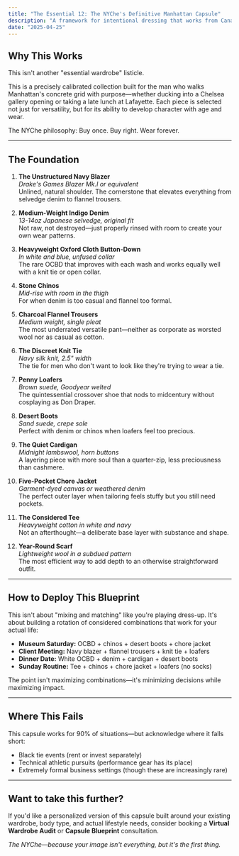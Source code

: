 ```yaml
---
title: "The Essential 12: The NYChe's Definitive Manhattan Capsule"
description: "A framework for intentional dressing that works from Canal to Columbus Circle."
date: "2025-04-25"
---
```


## Why This Works

This isn't another "essential wardrobe" listicle. 

This is a precisely calibrated collection built for the man who walks Manhattan's concrete grid with purpose—whether ducking into a Chelsea gallery opening or taking a late lunch at Lafayette. Each piece is selected not just for versatility, but for its ability to develop character with age and wear.

The NYChe philosophy: Buy once. Buy right. Wear forever.

---

## The Foundation

1. **The Unstructured Navy Blazer**  
   *Drake's Games Blazer Mk.I or equivalent*  
   Unlined, natural shoulder. The cornerstone that elevates everything from selvedge denim to flannel trousers.

2. **Medium-Weight Indigo Denim**  
   *13-14oz Japanese selvedge, original fit*  
   Not raw, not destroyed—just properly rinsed with room to create your own wear patterns.

3. **Heavyweight Oxford Cloth Button-Down**  
   *In white and blue, unfused collar*  
   The rare OCBD that improves with each wash and works equally well with a knit tie or open collar.

4. **Stone Chinos**  
   *Mid-rise with room in the thigh*  
   For when denim is too casual and flannel too formal.

5. **Charcoal Flannel Trousers**  
   *Medium weight, single pleat*  
   The most underrated versatile pant—neither as corporate as worsted wool nor as casual as cotton.

6. **The Discreet Knit Tie**  
   *Navy silk knit, 2.5" width*  
   The tie for men who don't want to look like they're trying to wear a tie.

7. **Penny Loafers**  
   *Brown suede, Goodyear welted*  
   The quintessential crossover shoe that nods to midcentury without cosplaying as Don Draper.

8. **Desert Boots**  
   *Sand suede, crepe sole*  
   Perfect with denim or chinos when loafers feel too precious.

9. **The Quiet Cardigan**  
   *Midnight lambswool, horn buttons*  
   A layering piece with more soul than a quarter-zip, less preciousness than cashmere.

10. **Five-Pocket Chore Jacket**  
    *Garment-dyed canvas or weathered denim*  
    The perfect outer layer when tailoring feels stuffy but you still need pockets.

11. **The Considered Tee**  
    *Heavyweight cotton in white and navy*  
    Not an afterthought—a deliberate base layer with substance and shape.

12. **Year-Round Scarf**  
    *Lightweight wool in a subdued pattern*  
    The most efficient way to add depth to an otherwise straightforward outfit.

---

## How to Deploy This Blueprint

This isn't about "mixing and matching" like you're playing dress-up. It's about building a rotation of considered combinations that work for your actual life:

- **Museum Saturday:** OCBD + chinos + desert boots + chore jacket
- **Client Meeting:** Navy blazer + flannel trousers + knit tie + loafers
- **Dinner Date:** White OCBD + denim + cardigan + desert boots
- **Sunday Routine:** Tee + chinos + chore jacket + loafers (no socks)

The point isn't maximizing combinations—it's minimizing decisions while maximizing impact.

---

## Where This Fails

This capsule works for 90% of situations—but acknowledge where it falls short:

- Black tie events (rent or invest separately)
- Technical athletic pursuits (performance gear has its place)
- Extremely formal business settings (though these are increasingly rare)

---

## Want to take this further?

If you'd like a personalized version of this capsule built around your existing wardrobe, body type, and actual lifestyle needs, consider booking a **Virtual Wardrobe Audit** or **Capsule Blueprint** consultation.

*The NYChe—because your image isn't everything, but it's the first thing.*
